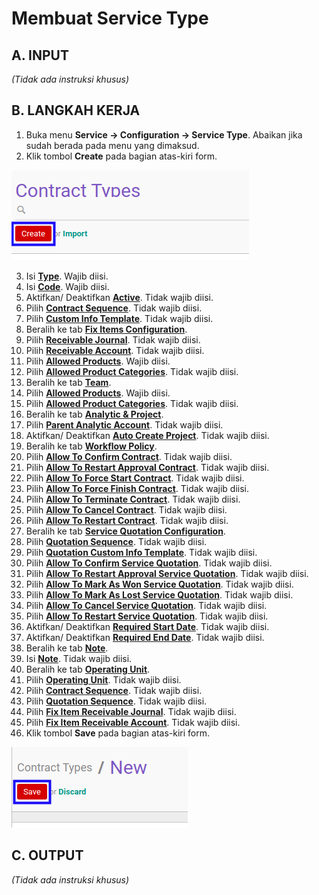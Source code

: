 # Membuat Service Type

## A. INPUT

*(Tidak ada instruksi khusus)*

## B. LANGKAH KERJA

1. Buka menu **Service -> Configuration -> Service Type**. Abaikan jika sudah berada pada menu yang dimaksud.
2. Klik tombol **Create** pada bagian atas-kiri form.

![](../../img/service-type/tombol-create.png)

3. Isi **[Type](./penjelasan.md#field-type)**. Wajib diisi.
4. Isi **[Code](./penjelasan.md#field-code)**. Wajib diisi.
5. Aktifkan/ Deaktifkan **[Active](./penjelasan.md#field-active)**. Tidak wajib diisi.
6. Pilih **[Contract Sequence](./penjelasan.md#field-contract-sequence)**. Tidak wajib diisi.
7. Pilih **[Custom Info Template](./penjelasan.md#field-custom-info-template)**. Tidak wajib diisi.
8. Beralih ke tab **[Fix Items Configuration](./penjelasan.md#tab-fix-items-configuration)**.
9. Pilih **[Receivable Journal](./penjelasan.md#field-receivable-journal)**. Tidak wajib diisi.
10. Pilih **[Receivable Account](./penjelasan.md#field-receivable-account)**. Tidak wajib diisi.
11. Pilih **[Allowed Products](./penjelasan.md#field-allowed-product)**. Wajib diisi.
12. Pilih **[Allowed Product Categories](./penjelasan.md#field-allowed-product-categories)**. Tidak wajib diisi.
13. Beralih ke tab **[Team](./penjelasan.md#tab-team)**.
14. Pilih **[Allowed Products](./penjelasan.md#field-team-allowed-product)**. Wajib diisi.
15. Pilih **[Allowed Product Categories](./penjelasan.md#field-team-allowed-product-categories)**. Tidak wajib diisi.
16. Beralih ke tab **[Analytic & Project](./penjelasan.md#tab-analytic-project)**.
17. Pilih **[Parent Analytic Account](./penjelasan.md#field-parent-analytic-account)**. Tidak wajib diisi.
18. Aktifkan/ Deaktifkan **[Auto Create Project](./penjelasan.md#field-auto-create-project)**. Tidak wajib diisi.
19. Beralih ke tab **[Workflow Policy](./penjelasan.md#tab-workflow-policy)**.
20. Pilih **[Allow To Confirm Contract](./penjelasan.md#field-allow-to-confirm)**. Tidak wajib diisi.
21. Pilih **[Allow To Restart Approval Contract](./penjelasan.md#field-allow-to-restart-approval)**. Tidak wajib diisi.
22. Pilih **[Allow To Force Start Contract](./penjelasan.md#field-allow-to-force-start)**. Tidak wajib diisi.
23. Pilih **[Allow To Force Finish Contract](./penjelasan.md#field-allow-to-force-finish)**. Tidak wajib diisi.
24. Pilih **[Allow To Terminate Contract](./penjelasan.md#field-allow-to-terminate)**. Tidak wajib diisi.
25. Pilih **[Allow To Cancel Contract](./penjelasan.md#field-allow-to-cancel)**. Tidak wajib diisi.
26. Pilih **[Allow To Restart Contract](./penjelasan.md#field-allow-to-restart)**. Tidak wajib diisi.
27. Beralih ke tab **[Service Quotation Configuration](./penjelasan.md#tab-service-quotation-configuration)**.
28. Pilih **[Quotation Sequence](./penjelasan.md#field-quotation-sequence)**. Tidak wajib diisi.
29. Pilih **[Quotation Custom Info Template](./penjelasan.md#field-quotation-template)**. Tidak wajib diisi.
30. Pilih **[Allow To Confirm Service Quotation](./penjelasan.md#field-allow-to-confirm-quotation)**. Tidak wajib diisi.
31. Pilih **[Allow To Restart Approval Service Quotation](./penjelasan.md#field-allow-to-restart-approval-quotation)**. Tidak wajib diisi.
32. Pilih **[Allow To Mark As Won Service Quotation](./penjelasan.md#field-mark-as-won)**. Tidak wajib diisi.
33. Pilih **[Allow To Mark As Lost Service Quotation](./penjelasan.md#field-mark-as-lost)**. Tidak wajib diisi.
34. Pilih **[Allow To Cancel Service Quotation](./penjelasan.md#field-allow-to-cancel-quotation)**. Tidak wajib diisi.
35. Pilih **[Allow To Restart Service Quotation](./penjelasan.md#field-allow-to-restart-quotation)**. Tidak wajib diisi.
36. Aktifkan/ Deaktifkan **[Required Start Date](./penjelasan.md#field-required-start-date)**. Tidak wajib diisi.
37. Aktifkan/ Deaktifkan **[Required End Date](./penjelasan.md#field-required-end-date)**. Tidak wajib diisi.
38. Beralih ke tab **[Note](./penjelasan.md#tab-note)**.
39. Isi **[Note](./penjelasan.md#field-note)**. Tidak wajib diisi.
40. Beralih ke tab **[Operating Unit](./penjelasan.md#tab-operating-unit)**.
41. Pilih **[Operating Unit](./penjelasan.md#field-operating-unit)**. Tidak wajib diisi.
42. Pilih **[Contract Sequence](./penjelasan.md#field-contract-sequence)**. Tidak wajib diisi.
43. Pilih **[Quotation Sequence](./penjelasan.md#field-quotation-sequence)**. Tidak wajib diisi.
44. Pilih **[Fix Item Receivable Journal](./penjelasan.md#field-fix-item-receivable-journal)**. Tidak wajib diisi.
45. Pilih **[Fix Item Receivable Account](./penjelasan.md#field-fix-item-receivable-account)**. Tidak wajib diisi.
46. Klik tombol **Save** pada bagian atas-kiri form.

![](../../img/service-type/tombol-save-new.png)

## C. OUTPUT

*(Tidak ada instruksi khusus)*
